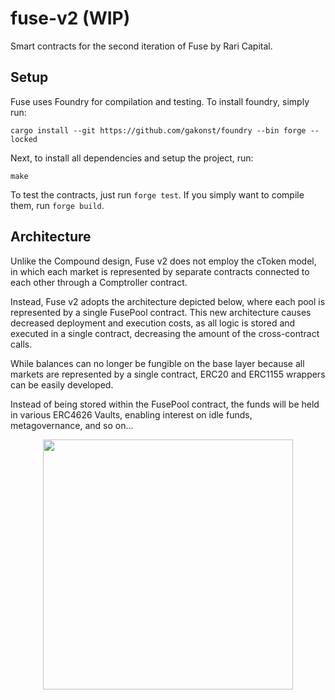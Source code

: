 # fuse-v2 (WIP)

Smart contracts for the second iteration of Fuse by Rari Capital.

## Setup

Fuse uses Foundry for compilation and testing. To install foundry, simply run:

```
cargo install --git https://github.com/gakonst/foundry --bin forge --locked
```

Next, to install all dependencies and setup the project, run:

```
make
```

To test the contracts, just run `forge test`. If you simply want to compile them, run `forge build`.

## Architecture

Unlike the Compound design, Fuse v2 does not employ the cToken model, in which each market is represented by separate contracts connected to each other through a Comptroller contract.

Instead, Fuse v2 adopts the architecture depicted below, where each pool is represented by a single FusePool contract. This new architecture causes decreased deployment and execution costs, as all logic is stored and executed in a single contract, decreasing the amount of the cross-contract calls.

While balances can no longer be fungible on the base layer because all markets are represented by a single contract, ERC20 and ERC1155 wrappers can be easily developed.

Instead of being stored within the FusePool contract, the funds will be held in various ERC4626 Vaults, enabling interest on idle funds, metagovernance, and so on...

<p align="center">
  <img src="https://i.imgur.com/FugCHSU.png" width="400px" />
</p>
